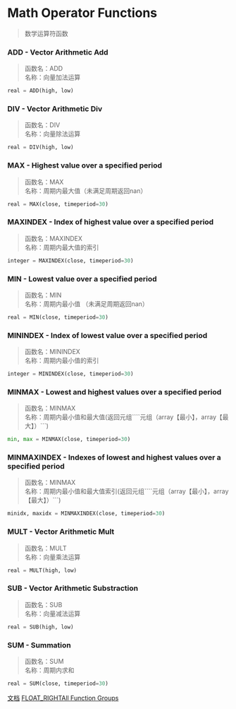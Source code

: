 # Math Operator Functions 
>数学运算符函数
### ADD - Vector Arithmetic Add
> 函数名：ADD   
名称：向量加法运算

```python
real = ADD(high, low)
```

### DIV - Vector Arithmetic Div
> 函数名：DIV   
名称：向量除法运算
```python
real = DIV(high, low)
```

### MAX - Highest value over a specified period
> 函数名：MAX   
名称：周期内最大值（未满足周期返回nan）
```python
real = MAX(close, timeperiod=30)
```

### MAXINDEX - Index of highest value over a specified period
> 函数名：MAXINDEX   
名称：周期内最大值的索引   
```python
integer = MAXINDEX(close, timeperiod=30)
```

### MIN - Lowest value over a specified period
> 函数名：MIN   
名称：周期内最小值 （未满足周期返回nan）
```python
real = MIN(close, timeperiod=30)
```

### MININDEX - Index of lowest value over a specified period
> 函数名：MININDEX   
名称：周期内最小值的索引 
```python
integer = MININDEX(close, timeperiod=30)
```

### MINMAX - Lowest and highest values over a specified period
> 函数名：MINMAX   
名称：周期内最小值和最大值(返回元组````元组（array【最小】，array【最大】）```)
```python
min, max = MINMAX(close, timeperiod=30)
```

### MINMAXINDEX - Indexes of lowest and highest values over a specified period
> 函数名：MINMAX   
名称：周期内最小值和最大值索引(返回元组````元组（array【最小】，array【最大】）```)
```python
minidx, maxidx = MINMAXINDEX(close, timeperiod=30)
```

### MULT - Vector Arithmetic Mult
> 函数名：MULT   
名称：向量乘法运算
```python
real = MULT(high, low)
```

### SUB - Vector Arithmetic Substraction
> 函数名：SUB   
名称：向量减法运算
```python
real = SUB(high, low)
```
### SUM - Summation
> 函数名：SUM   
名称：周期内求和
```python
real = SUM(close, timeperiod=30)
```


[文档](../doc_index.md)
[FLOAT_RIGHTAll Function Groups](../funcs.md)

